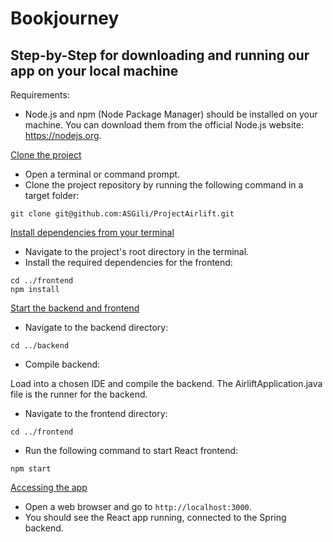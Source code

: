 # Bookjourney
## Step-by-Step for downloading and running our app on your local machine


Requirements:
- Node.js and npm (Node Package Manager) should be installed on your machine. You can download them from the official Node.js website: https://nodejs.org.

<u>Clone the project</u>
- Open a terminal or command prompt.
- Clone the project repository by running the following command in a target folder:

```
git clone git@github.com:ASGili/ProjectAirlift.git
```

<u>Install dependencies from your terminal</u>
- Navigate to the project's root directory in the terminal.
- Install the required dependencies for the frontend:

```
cd ../frontend
npm install
```


<u>Start the backend and frontend</u>
- Navigate to the backend directory:

```
cd ../backend
```

- Compile backend:

Load into a chosen IDE and compile the backend. The AirliftApplication.java file is the runner for the backend.



- Navigate to the frontend directory:

```
cd ../frontend
```

- Run the following command to start React frontend:

```
npm start
```

<u> Accessing the app</u>
- Open a web browser and go to `http://localhost:3000`.
- You should see the React app running, connected to the Spring backend.

